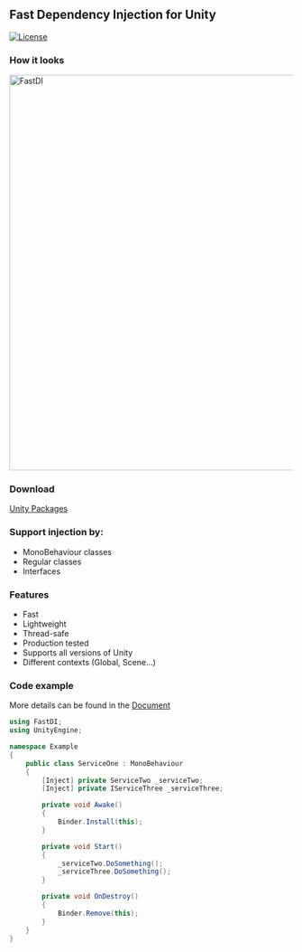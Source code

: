 ## Fast Dependency Injection for Unity

[![License](https://img.shields.io/badge/License-MIT-green.svg)](LICENSE)

### How it looks
<img src="FastDI.gif" alt="FastDI" width="700px" />

### Download
[Unity Packages](https://github.com/AndrewHulenko/FastDI/releases/tag/FastDI)


### Support injection by:
- MonoBehaviour classes
- Regular classes
- Interfaces

### Features
- Fast
- Lightweight
- Thread-safe
- Production tested
- Supports all versions of Unity
- Different contexts (Global, Scene...)

### Code example
More details can be found in the [Document](Assets/FastDI/Docs/Description.pdf)

``` csharp
using FastDI;
using UnityEngine;

namespace Example
{
    public class ServiceOne : MonoBehaviour
    {
        [Inject] private ServiceTwo _serviceTwo;
        [Inject] private IServiceThree _serviceThree;

        private void Awake()
        {
            Binder.Install(this);
        }

        private void Start()
        {
            _serviceTwo.DoSomething();
            _serviceThree.DoSomething();
        }

        private void OnDestroy()
        {
            Binder.Remove(this);
        }
    }
}
```